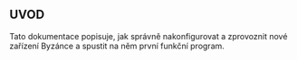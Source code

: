 ## UVOD 

Tato dokumentace popisuje, jak správně nakonfigurovat a zprovoznit nové zařízení Byzánce a spustit na něm první funkční program.


